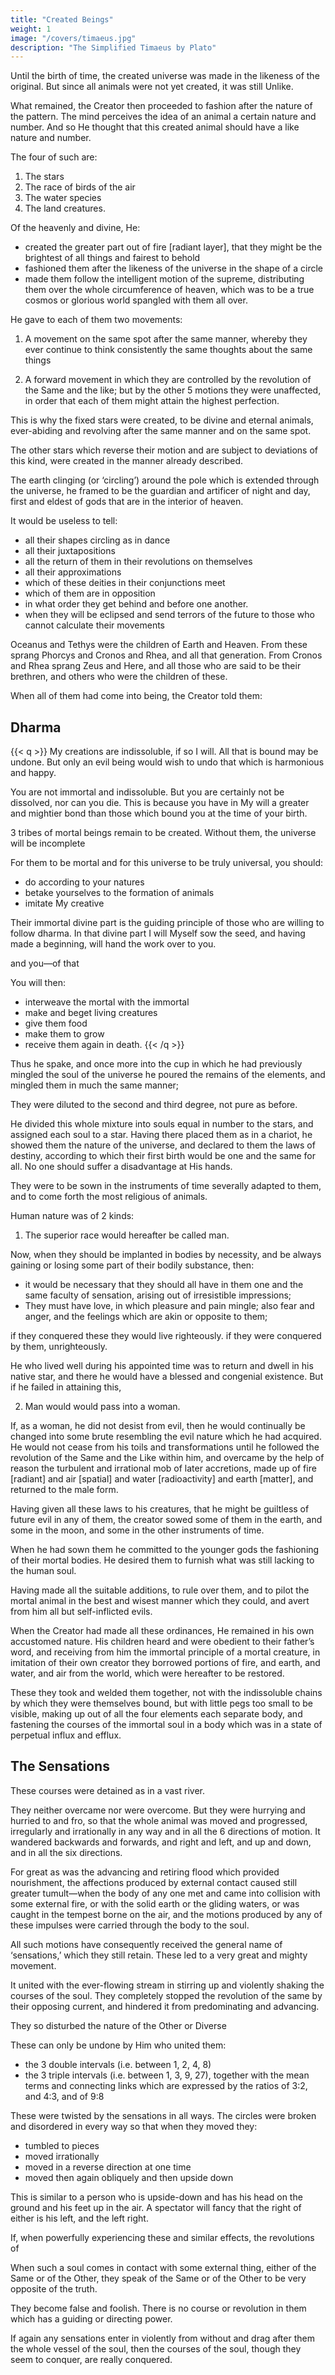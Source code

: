 ```yaml
---
title: "Created Beings"
weight: 1
image: "/covers/timaeus.jpg"
description: "The Simplified Timaeus by Plato"
---
```



Until the birth of time, the created universe was made in the likeness of the original. But since all animals were not yet created, <!--  comprehended therein, --> it was still Unlike. 

What remained, the Creator then proceeded to fashion after the nature of the pattern. The mind perceives the idea of an animal a certain nature and number. And so He thought that this created animal should have a like nature and number. 

The four of such are:

1. The stars <!-- heavenly race of the gods -->
2. The race of birds of the air
3. The water species
4. The land creatures.

Of the heavenly and divine, He:
- created the greater part out of fire [radiant layer], that they might be the brightest of all things and fairest to behold
- fashioned them after the likeness of the universe in the shape of a circle
- made them follow the intelligent motion of the supreme, distributing them over the whole circumference of heaven, which was to be a true cosmos or glorious world spangled with them all over. 

He gave to each of them two movements:

1. A movement on the same spot after the same manner, whereby they ever continue to think consistently the same thoughts about the same things

2. A forward movement in which they are controlled by the revolution of the Same and the like; but by the other 5 motions they were unaffected, in order that each of them might attain the highest perfection.

This is why the fixed stars were created, to be divine and eternal animals, ever-abiding and revolving after the same manner and on the same spot. 

The other stars which reverse their motion and are subject to deviations of this kind, were created in the manner already described. 

The earth clinging (or ‘circling’) around the pole which is extended through the universe, he framed to be the guardian and artificer of night and day, first and eldest of gods that are in the interior of heaven. 

It would be useless to tell:
- all their shapes circling as in dance
- all their juxtapositions
- all the return of them in their revolutions on themselves
- all their approximations
- which of these deities in their conjunctions meet
- which of them are in opposition
-  in what order they get behind and before one another.
- when they will be eclipsed and send terrors of the future to those who cannot calculate their movements

<!-- to attempt to tell of all this without a visible representation of the heavenly system would be labour in vain.  -->

<!-- Enough on this head; and now let what we have said about the nature of the created and visible gods have an end. -->

<!-- To know or tell the origin of the other divinities is beyond us, and we must accept the traditions of the men of old time who affirm themselves to be the offspring of the gods—that is what they say—and they must surely have known their own ancestors.  -->

<!-- How can we doubt the word of the children of the gods? Although they give no probable or certain proofs, still, as they declare that they are speaking of what took place in their own family, we must conform to custom and believe them. In this manner, then, according to them, the genealogy of these gods is to be received and set forth. -->

Oceanus and Tethys were the children of Earth and Heaven. From these sprang Phorcys and Cronos and Rhea, and all that generation. From Cronos and Rhea sprang Zeus and Here, and all those who are said to be their brethren, and others who were the children of these.

When all of them<!-- , both those who visibly appear in their revolutions as well as those other gods who are of a more retiring nature, --> had come into being, the Creator told them: 

<!-- ‘Gods, children of gods, who are my works, and of whom I am the artificer and father, -->

## Dharma

{{< q >}}
My creations are indissoluble, if so I will. All that is bound may be undone. But only an evil being would wish to undo that which is harmonious and happy. 

<!-- Wherefore, since ye are but creatures,  -->

You are not immortal and indissoluble. But you are certainly not be dissolved, nor can you die. This is because you have in My will a greater and mightier bond than those which bound you at the time of your birth. <!-- And now listen to my instructions: -->

3 tribes of mortal beings remain to be created. Without them, the universe will be incomplete<!-- , for it will not contain every kind of animal which it ought to contain, if it is to be perfect. On the other hand, if they were created by me and received life at my hands, they would be on an equality with the gods.  -->

For them to be mortal and for this universe to be truly universal, you should:
- do according to your natures
- betake yourselves to the formation of animals
- imitate My creative <!-- power which was shown by Me in creating you. -->

Their immortal divine part is the guiding principle of those who are willing to follow dharma. In that divine part I will Myself sow the seed, and having made a beginning, will hand the work over to you.

<!--  justice --> and you—of that 

You will then:
- interweave the mortal with the immortal
- make and beget living creatures
- give them food
- make them to grow
- receive them again in death.
{{< /q >}}




Thus he spake, and once more into the cup in which he had previously mingled the soul of the universe he poured the remains of the elements, and mingled them in much the same manner; 

They were diluted to the second and third degree, not pure as before. 

He divided this whole mixture into souls equal in number to the stars, and assigned each soul to a star. Having there placed them as in a chariot, he showed them the nature of the universe, and declared to them the laws of destiny, according to which their first birth would be one and the same for all. No one should suffer a disadvantage at His hands.

They were to be sown in the instruments of time severally adapted to them, and to come forth the most religious of animals. 

Human nature was of 2 kinds:

1. The superior race would hereafter be called man. 

Now, when they should be implanted in bodies by necessity, and be always gaining or losing some part of their bodily substance, then:
- it would be necessary that they should all have in them one and the same faculty of sensation, arising out of irresistible impressions; 
- They must have love, in which pleasure and pain mingle; also fear and anger, and the feelings which are akin or opposite to them; 

if they conquered these they would live righteously. if they were conquered by them, unrighteously. 

He who lived well during his appointed time was to return and dwell in his native star, and there he would have a blessed and congenial existence. But if he failed in attaining this, 

2. Man would would pass into a woman.

If, as a woman, he did not desist from evil, then he would continually be changed into some brute resembling the evil nature which he had acquired. He would not cease from his toils and transformations until he followed the revolution of the Same and the Like within him, and overcame by the help of reason the turbulent and irrational mob of later accretions, made up of fire [radiant] and air [spatial] and water [radioactivity] and earth [matter], and returned to the male form<!--  of his first and better state -->. 

Having given all these laws to his creatures, that he might be guiltless of future evil in any of them, the creator sowed some of them in the earth, and some in the moon, and some in the other instruments of time.

When he had sown them he committed to the younger gods the fashioning of their mortal bodies. He desired them to furnish what was still lacking to the human soul. 

Having made all the suitable additions, to rule over them, and to pilot the mortal animal in the best and wisest manner which they could, and avert from him all but self-inflicted evils.

When the Creator had made all these ordinances, He remained in his own accustomed nature. His children heard and were obedient to their father’s word, and receiving from him the immortal principle of a mortal creature, in imitation of their own creator they borrowed portions of fire, and earth, and water, and air from the world, which were hereafter to be restored. 

These they took and welded them together, not with the indissoluble chains by which they were themselves bound, but with little pegs too small to be visible, making up out of all the four elements each separate body, and fastening the courses of the immortal soul in a body which was in a state of perpetual influx and efflux. 


## The Sensations

These courses were detained as in a vast river. 

They neither overcame nor were overcome. But they were hurrying and hurried to and fro, so that the whole animal was moved and progressed, irregularly and irrationally in any way and in all the 6 directions of motion. It wandered backwards and forwards, and right and left, and up and down, and in all the six directions. 

For great as was the advancing and retiring flood which provided nourishment, the affections produced by external contact caused still greater tumult—when the body of any one met and came into collision with some external fire, or with the solid earth or the gliding waters, or was caught in the tempest borne on the air, and the motions produced by any of these impulses were carried through the body to the soul. 

All such motions have consequently received the general name of ‘sensations,’ which they still retain. These led to a very great and mighty movement.

It united with the ever-flowing stream in stirring up and violently shaking the courses of the soul. They completely stopped the revolution of the same by their opposing current, and hindered it from predominating and advancing. 

They so disturbed the nature of the Other or Diverse

These can only be undone by Him who united them:
- the 3 double intervals (i.e. between 1, 2, 4, 8)
- the 3 triple intervals (i.e. between 1, 3, 9, 27), together with the mean terms and connecting links which are expressed by the ratios of 3:2, and 4:3, and of 9:8 

These were twisted by the sensations in all ways. The circles were broken and disordered in every way so that when they moved they:
- tumbled to pieces
- moved irrationally
- moved in a reverse direction at one time
- moved then again obliquely and then upside down

This is similar to a person who is upside-down and has his head on the ground and his feet up in the air. A spectator will fancy that the right of either is his left, and the left right. 

If, when powerfully experiencing these and similar effects, the revolutions of 

When such a soul comes in contact with some external thing, either of the Same or of the Other, they speak of the Same or of the Other to be very opposite of the truth. 

They become false and foolish. There is no course or revolution in them which has a guiding or directing power. 

If again any sensations enter in violently from without and drag after them the whole vessel of the soul, then the courses of the soul, though they seem to conquer, are really conquered.
